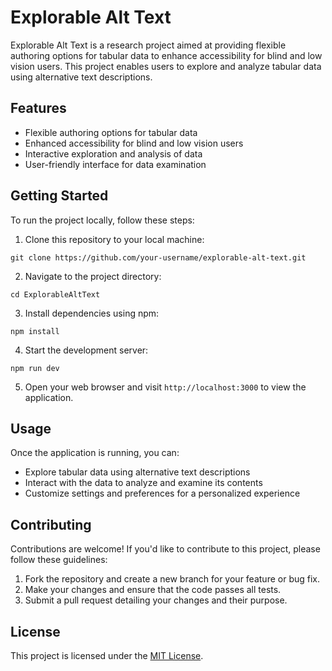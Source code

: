 # Explorable Alt Text

Explorable Alt Text is a research project aimed at providing flexible authoring options for tabular data to enhance accessibility for blind and low vision users. This project enables users to explore and analyze tabular data using alternative text descriptions.

## Features

- Flexible authoring options for tabular data
- Enhanced accessibility for blind and low vision users
- Interactive exploration and analysis of data
- User-friendly interface for data examination

## Getting Started

To run the project locally, follow these steps:

1. Clone this repository to your local machine:

`git clone https://github.com/your-username/explorable-alt-text.git`

2. Navigate to the project directory:

`cd ExplorableAltText`

3. Install dependencies using npm:

`npm install`

4. Start the development server:

`npm run dev`

5. Open your web browser and visit `http://localhost:3000` to view the application.

## Usage

Once the application is running, you can:

- Explore tabular data using alternative text descriptions
- Interact with the data to analyze and examine its contents
- Customize settings and preferences for a personalized experience

## Contributing

Contributions are welcome! If you'd like to contribute to this project, please follow these guidelines:

1. Fork the repository and create a new branch for your feature or bug fix.
2. Make your changes and ensure that the code passes all tests.
3. Submit a pull request detailing your changes and their purpose.

## License

This project is licensed under the [MIT License](LICENSE).
